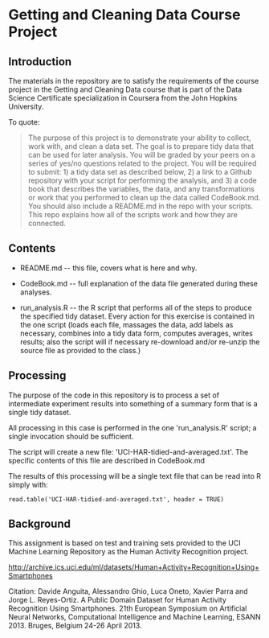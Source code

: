 # Getting and Cleaning Data Course Project

## Introduction

The materials in the repository are to satisfy the requirements
of the course project in the Getting and Cleaning Data course
that is part of the Data Science Certificate specialization
in Coursera from the John Hopkins University.

To quote:

> The purpose of this project is to demonstrate your ability to collect, work with, and clean a data set. The goal is to prepare tidy data that can be used for later analysis. You will be graded by your peers on a series of yes/no questions related to the project. You will be required to submit: 1) a tidy data set as described below, 2) a link to a Github repository with your script for performing the analysis, and 3) a code book that describes the variables, the data, and any transformations or work that you performed to clean up the data called CodeBook.md. You should also include a README.md in the repo with your scripts. This repo explains how all of the scripts work and how they are connected.

## Contents

* README.md -- this file, covers what is here and why.

* CodeBook.md -- full explanation of the data file generated 
  during these analyses.

* run_analysis.R -- the R script that performs all of the steps
  to produce the specified tidy dataset.  Every action for this exercise
  is contained in the one script (loads each file, massages the data,
  add labels as necessary, combines into a tidy data form, computes
  averages, writes results; also the script will if necessary re-download
  and/or re-unzip the source file as provided to the class.)

## Processing

The purpose of the code in this repository is to process a set of
intermediate experiment results into something of a summary form
that is a single tidy dataset.

All processing in this case is performed in the one 'run_analysis.R'
script; a single invocation should be sufficient.

The script will create a new file: 'UCI-HAR-tidied-and-averaged.txt'.
The specific contents of this file are described in CodeBook.md

The results of this processing will be a single text file that can
be read into R simply with:

    read.table('UCI-HAR-tidied-and-averaged.txt', header = TRUE)

## Background

This assignment is based on test and training sets provided
to the UCI Machine Learning Repository
as the Human Activity Recognition project.

http://archive.ics.uci.edu/ml/datasets/Human+Activity+Recognition+Using+Smartphones

Citation: Davide Anguita, Alessandro Ghio, Luca Oneto, Xavier Parra and Jorge L. Reyes-Ortiz. A Public Domain Dataset for Human Activity Recognition Using Smartphones. 21th European Symposium on Artificial Neural Networks, Computational Intelligence and Machine Learning, ESANN 2013. Bruges, Belgium 24-26 April 2013.
